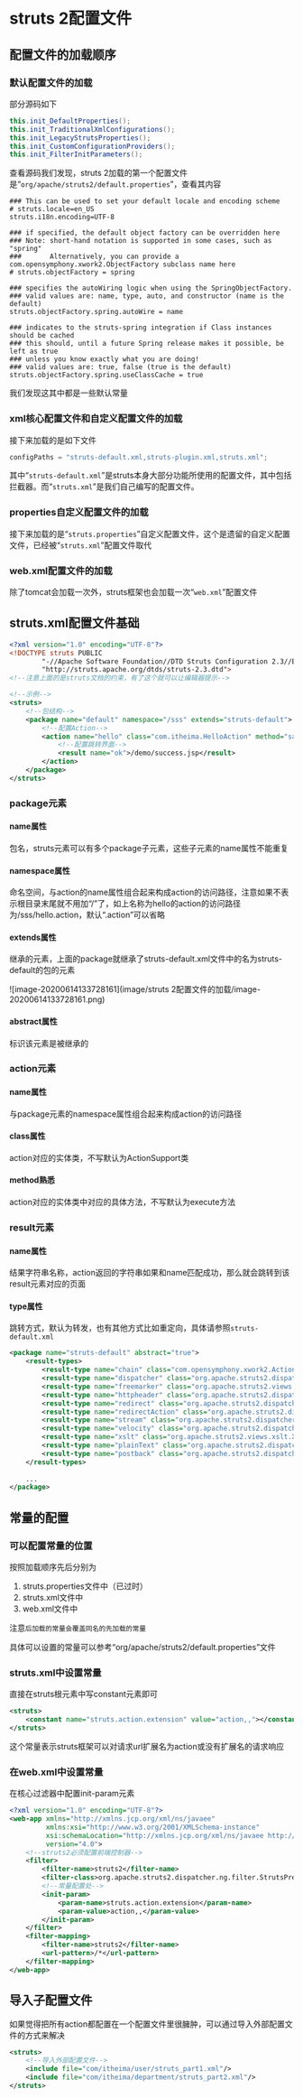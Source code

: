 # struts 2配置文件

## 配置文件的加载顺序

### 默认配置文件的加载

部分源码如下

```java
this.init_DefaultProperties();
this.init_TraditionalXmlConfigurations();
this.init_LegacyStrutsProperties();
this.init_CustomConfigurationProviders();
this.init_FilterInitParameters();
```

查看源码我们发现，struts 2加载的第一个配置文件是“`org/apache/struts2/default.properties`”，查看其内容

```properties
### This can be used to set your default locale and encoding scheme
# struts.locale=en_US
struts.i18n.encoding=UTF-8

### if specified, the default object factory can be overridden here
### Note: short-hand notation is supported in some cases, such as "spring"
###       Alternatively, you can provide a com.opensymphony.xwork2.ObjectFactory subclass name here
# struts.objectFactory = spring

### specifies the autoWiring logic when using the SpringObjectFactory.
### valid values are: name, type, auto, and constructor (name is the default)
struts.objectFactory.spring.autoWire = name

### indicates to the struts-spring integration if Class instances should be cached
### this should, until a future Spring release makes it possible, be left as true
### unless you know exactly what you are doing!
### valid values are: true, false (true is the default)
struts.objectFactory.spring.useClassCache = true
```

我们发现这其中都是一些默认常量

### xml核心配置文件和自定义配置文件的加载

接下来加载的是如下文件

```java
configPaths = "struts-default.xml,struts-plugin.xml,struts.xml";
```

其中“`struts-default.xml`”是struts本身大部分功能所使用的配置文件，其中包括拦截器。而“`struts.xml`”是我们自己编写的配置文件。

### properties自定义配置文件的加载

接下来加载的是“`struts.properties`”自定义配置文件，这个是遗留的自定义配置文件，已经被“`struts.xml`”配置文件取代

### web.xml配置文件的加载

除了tomcat会加载一次外，struts框架也会加载一次“`web.xml`”配置文件

## struts.xml配置文件基础

```xml
<?xml version="1.0" encoding="UTF-8"?>
<!DOCTYPE struts PUBLIC
        "-//Apache Software Foundation//DTD Struts Configuration 2.3//EN"
        "http://struts.apache.org/dtds/struts-2.3.dtd">
<!--注意上面的是struts文档的约束，有了这个就可以让编辑器提示-->

<!--示例-->
<struts>
    <!--包结构-->
    <package name="default" namespace="/sss" extends="struts-default">
        <!--配置Action-->
        <action name="hello" class="com.itheima.HelloAction" method="sayHello">
            <!--配置跳转界面-->
            <result name="ok">/demo/success.jsp</result>
        </action>
    </package>
</struts>
```

### package元素

#### name属性

包名，struts元素可以有多个package子元素，这些子元素的name属性不能重复

#### namespace属性

命名空间，与action的name属性组合起来构成action的访问路径，注意如果不表示根目录末尾就不用加“/”了，如上名称为hello的action的访问路径为/sss/hello.action，默认“.action”可以省略

#### extends属性

继承的元素，上面的package就继承了struts-default.xml文件中的名为struts-default的包的元素

![image-20200614133728161](image/struts 2配置文件的加载/image-20200614133728161.png)

#### abstract属性

标识该元素是被继承的

### action元素

#### name属性

与package元素的namespace属性组合起来构成action的访问路径

#### class属性

action对应的实体类，不写默认为ActionSupport类

#### method熟悉

action对应的实体类中对应的具体方法，不写默认为execute方法

### result元素

#### name属性

结果字符串名称，action返回的字符串如果和name匹配成功，那么就会跳转到该result元素对应的页面

#### type属性

跳转方式，默认为转发，也有其他方式比如重定向，具体请参照`struts-default.xml`

```xml
<package name="struts-default" abstract="true">
    <result-types>
        <result-type name="chain" class="com.opensymphony.xwork2.ActionChainResult"/>
        <result-type name="dispatcher" class="org.apache.struts2.dispatcher.ServletDispatcherResult" default="true"/>
        <result-type name="freemarker" class="org.apache.struts2.views.freemarker.FreemarkerResult"/>
        <result-type name="httpheader" class="org.apache.struts2.dispatcher.HttpHeaderResult"/>
        <result-type name="redirect" class="org.apache.struts2.dispatcher.ServletRedirectResult"/>
        <result-type name="redirectAction" class="org.apache.struts2.dispatcher.ServletActionRedirectResult"/>
        <result-type name="stream" class="org.apache.struts2.dispatcher.StreamResult"/>
        <result-type name="velocity" class="org.apache.struts2.dispatcher.VelocityResult"/>
        <result-type name="xslt" class="org.apache.struts2.views.xslt.XSLTResult"/>
        <result-type name="plainText" class="org.apache.struts2.dispatcher.PlainTextResult" />
        <result-type name="postback" class="org.apache.struts2.dispatcher.PostbackResult" />
    </result-types>
    
    ...
</package>
```

## 常量的配置

### 可以配置常量的位置

按照加载顺序先后分别为

1. struts.properties文件中（已过时）
2. struts.xml文件中
3. web.xml文件中

注意`后加载的常量会覆盖同名的先加载的常量`

具体可以设置的常量可以参考“org/apache/struts2/default.properties”文件

### struts.xml中设置常量

直接在struts根元素中写constant元素即可

```xml
<struts>
    <constant name="struts.action.extension" value="action,,"></constant>
</struts>
```

这个常量表示struts框架可以对请求url扩展名为action或没有扩展名的请求响应

### 在web.xml中设置常量

在核心过滤器中配置init-param元素

```xml
<?xml version="1.0" encoding="UTF-8"?>
<web-app xmlns="http://xmlns.jcp.org/xml/ns/javaee"
         xmlns:xsi="http://www.w3.org/2001/XMLSchema-instance"
         xsi:schemaLocation="http://xmlns.jcp.org/xml/ns/javaee http://xmlns.jcp.org/xml/ns/javaee/web-app_4_0.xsd"
         version="4.0">
    <!--struts2必须配置前端控制器-->
    <filter>
        <filter-name>struts2</filter-name>
        <filter-class>org.apache.struts2.dispatcher.ng.filter.StrutsPrepareAndExecuteFilter</filter-class>
        <!--常量配置处-->
        <init-param>
            <param-name>struts.action.extension</param-name>
            <param-value>action,,</param-value>
        </init-param>
    </filter>
    <filter-mapping>
        <filter-name>struts2</filter-name>
        <url-pattern>/*</url-pattern>
    </filter-mapping>
</web-app>
```

## 导入子配置文件

如果觉得把所有action都配置在一个配置文件里很臃肿，可以通过导入外部配置文件的方式来解决

```xml
<struts>
    <!--导入外部配置文件-->
    <include file="com/itheima/user/struts_part1.xml"/>
    <include file="com/itheima/department/struts_part2.xml"/>
</struts>
```

